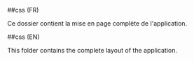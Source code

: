 ##css (FR)

Ce dossier contient la mise en page complète de l'application. <br/>

##css (EN)

This folder contains the complete layout of the application. <br />

